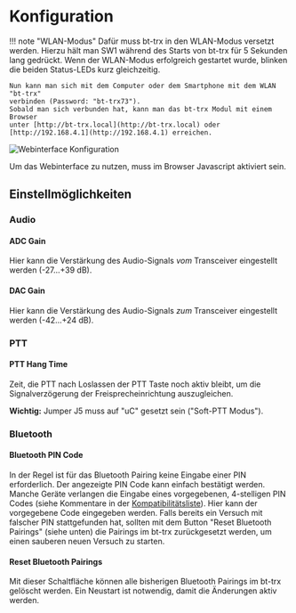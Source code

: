 # Konfiguration

!!! note "WLAN-Modus"
    Dafür muss bt-trx in den WLAN-Modus versetzt werden. Hierzu hält man SW1 während des Starts von bt-trx für 5 Sekunden lang gedrückt. Wenn der WLAN-Modus erfolgreich gestartet wurde, blinken die beiden Status-LEDs kurz gleichzeitig.

    Nun kann man sich mit dem Computer oder dem Smartphone mit dem WLAN "bt-trx"
    verbinden (Password: "bt-trx73").
    Sobald man sich verbunden hat, kann man das bt-trx Modul mit einem Browser
    unter [http://bt-trx.local](http://bt-trx.local) oder
    [http://192.168.4.1](http://192.168.4.1) erreichen.


![Webinterface Konfiguration](konfiguration.png)

Um das Webinterface zu nutzen, muss im Browser Javascript aktiviert sein.

## Einstellmöglichkeiten

### Audio

#### ADC Gain

Hier kann die Verstärkung des Audio-Signals _vom_ Transceiver eingestellt
werden (-27...+39 dB).

#### DAC Gain

Hier kann die Verstärkung des Audio-Signals _zum_ Transceiver eingestellt
werden (-42...+24 dB).

### PTT

#### PTT Hang Time

Zeit, die PTT nach Loslassen der PTT Taste noch aktiv bleibt, um die
Signalverzögerung der Freisprecheinrichtung auszugleichen.

**Wichtig:** Jumper J5 muss auf "uC" gesetzt sein ("Soft-PTT Modus").

### Bluetooth

#### Bluetooth PIN Code

In der Regel ist für das Bluetooth Pairing keine Eingabe einer PIN erforderlich.
Der angezeigte PIN Code kann einfach bestätigt werden.
Manche Geräte verlangen die Eingabe eines vorgegebenen, 4-stelligen PIN
Codes (siehe Kommentare in der [Kompatibilitätsliste](../../10_Allgemein/Kompatibilitätsliste/)).
Hier kann der vorgegebene Code eingegeben werden.
Falls bereits ein Versuch mit falscher PIN stattgefunden hat, sollten mit dem
Button "Reset Bluetooth Pairings" (siehe unten) die Pairings im bt-trx
zurückgesetzt werden, um einen sauberen neuen Versuch zu starten.

#### Reset Bluetooth Pairings

Mit dieser Schaltfläche können alle bisherigen Bluetooth Pairings im bt-trx
gelöscht werden. Ein Neustart ist notwendig, damit die Änderungen aktiv werden.
